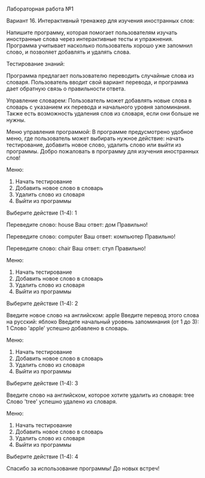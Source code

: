 Лабораторная работа №1 

Вариант 16. Интерактивный тренажер для изучения иностранных слов:

Напишите программу, которая помогает пользователям изучать иностранные слова через интерактивные тесты и упражнения. Программа учитывает насколько пользователь хорошо уже запомнил слово, и позволяет добавлять и удалять слова.

Тестирование знаний:

Программа предлагает пользователю переводить случайные слова из словаря.
Пользователь вводит свой вариант перевода, и программа дает обратную связь о правильности ответа.

Управление словарем:
Пользователь может добавлять новые слова в словарь с указанием их перевода и начального уровня запоминания.
Также есть возможность удаления слов из словаря, если они больше не нужны.

Меню управления программой:
В программе предусмотрено удобное меню, где пользователь может выбирать нужное действие: начать тестирование, добавить новое слово, удалить слово или выйти из программы.
Добро пожаловать в программу для изучения иностранных слов!

Меню:
1. Начать тестирование
2. Добавить новое слово в словарь
3. Удалить слово из словаря
4. Выйти из программы

Выберите действие (1-4): 1

Переведите слово: house
Ваш ответ: дом
Правильно!

Переведите слово: computer
Ваш ответ: компьютер
Правильно!

Переведите слово: chair
Ваш ответ: стул
Правильно!

Меню:
1. Начать тестирование
2. Добавить новое слово в словарь
3. Удалить слово из словаря
4. Выйти из программы

Выберите действие (1-4): 2

Введите новое слово на английском: apple
Введите перевод этого слова на русский: яблоко
Введите начальный уровень запоминания (от 1 до 3): 1
Слово 'apple' успешно добавлено в словарь.

Меню:
1. Начать тестирование
2. Добавить новое слово в словарь
3. Удалить слово из словаря
4. Выйти из программы

Выберите действие (1-4): 3

Введите слово на английском, которое хотите удалить из словаря: tree
Слово 'tree' успешно удалено из словаря.

Меню:
1. Начать тестирование
2. Добавить новое слово в словарь
3. Удалить слово из словаря
4. Выйти из программы

Выберите действие (1-4): 4

Спасибо за использование программы! До новых встреч!
